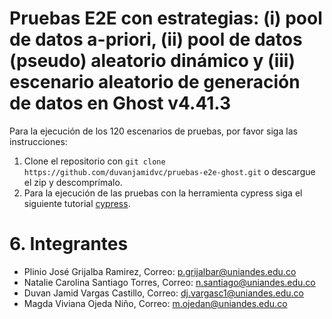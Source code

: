 #  Pruebas E2E con estrategias: (i) pool de datos a-priori, (ii) pool de datos (pseudo) aleatorio dinámico y (iii) escenario aleatorio de generación de datos en Ghost v4.41.3

Para la ejecución de los 120 escenarios de pruebas, por favor siga las instrucciones:
1. Clone el repositorio con ```git clone https://github.com/duvanjamidvc/pruebas-e2e-ghost.git``` o descargue el zip y descomprímalo.
3. Para la ejecución de las pruebas con la herramienta cypress siga el siguiente tutorial [cypress](cypress-gen-datos/README.md).


# 6. Integrantes
- Plinio José Grijalba Ramirez, Correo: p.grijalbar@uniandes.edu.co
- Natalie Carolina Santiago Torres, Correo: n.santiago@uniandes.edu.co
- Duvan Jamid Vargas Castillo, Correo: dj.vargasc1@uniandes.edu.co
- Magda Viviana Ojeda Niño, Correo: m.ojedan@uniandes.edu.co

